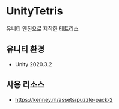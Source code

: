 # UnityTetris
유니티 엔진으로 제작한 테트리스

## 유니티 환경
* Unity 2020.3.2

## 사용 리소스
* https://kenney.nl/assets/puzzle-pack-2
